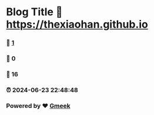 # Blog Title :link: https://thexiaohan.github.io 
### :page_facing_up: [1](https://thexiaohan.github.io/tag.html) 
### :speech_balloon: 0 
### :hibiscus: 16 
### :alarm_clock: 2024-06-23 22:48:48 
### Powered by :heart: [Gmeek](https://github.com/Meekdai/Gmeek)
